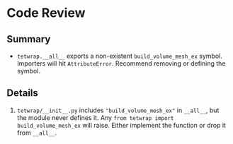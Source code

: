 # Code Review

## Summary
- `tetwrap.__all__` exports a non-existent `build_volume_mesh_ex` symbol. Importers will hit `AttributeError`. Recommend removing or defining the symbol.

## Details
1. `tetwrap/__init__.py` includes `"build_volume_mesh_ex"` in `__all__`, but the module never defines it. Any `from tetwrap import build_volume_mesh_ex` will raise. Either implement the function or drop it from `__all__`.

